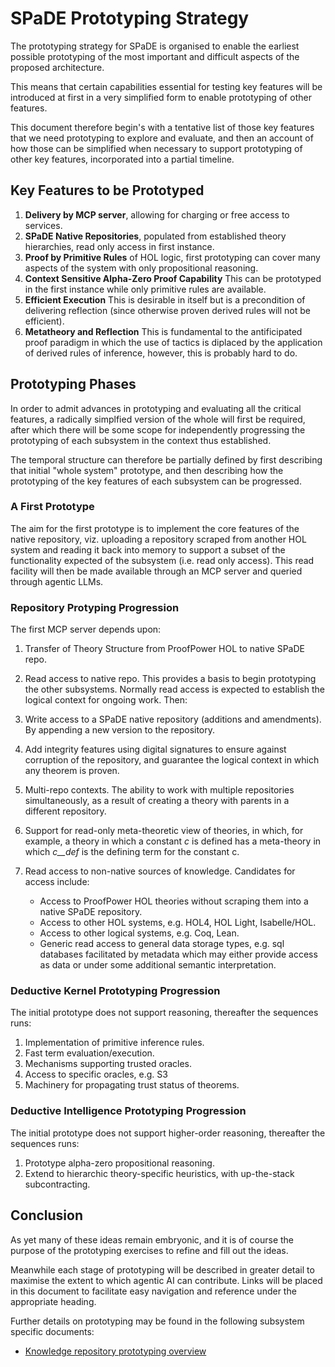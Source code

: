 # SPaDE Prototyping Strategy

The prototyping strategy for SPaDE is organised to enable the earliest possible prototyping of the most important and difficult aspects of the proposed architecture.

This means that certain capabilities essential for testing key features will be introduced at first in a very simplified form to enable prototyping of other features.

This document therefore begin's with a tentative list of those key features that we need prototyping to explore and evaluate, and then an account of how those can be simplified when necessary to support prototyping of other key features, incorporated into a partial timeline.

## Key Features to be Prototyped

1. **Delivery by MCP server**, allowing for charging or free access to services.
2. **SPaDE Native Repositories**, populated from established theory hierarchies, read only access in first instance.
3. **Proof by Primitive Rules** of HOL logic, first prototyping can cover many aspects of the system with only propositional reasoning.
4. **Context Sensitive Alpha-Zero Proof Capability** This can be prototyped in the first instance while only primitive rules are available.
5. **Efficient Execution** This is desirable in itself but is a precondition of delivering reflection (since otherwise proven derived rules will not be efficient).
6. **Metatheory and Reflection** This is fundamental to the antificipated proof paradigm in which the use of tactics is diplaced by the application of derived rules of inference, however, this is probably hard to do.

## Prototyping Phases

In order to admit advances in prototyping and evaluating all the critical features, a radically simplfied version of the whole will first be required, after which there will be some scope for independently progressing the prototyping of each subsystem in the context thus established.

The temporal structure can therefore be partially defined by first describing that initial "whole system" prototype, and then describing how the prototyping of the key features of each subsystem can be progressed.

### A First Prototype

The aim for the first prototype is to implement the core features of the native repository, viz. uploading a repository scraped from another HOL system and reading it back into memory to support a subset of the functionality expected of the subsystem (i.e. read only access).
This read facility will then be made available through an MCP server and queried through agentic LLMs.

### Repository Protyping Progression

The first MCP server depends upon:

1. Transfer of Theory Structure from ProofPower HOL to native SPaDE repo.

2. Read access to native repo.
  This provides a basis to begin prototyping the other subsystems.
  Normally read access is expected to establish the logical context for ongoing work.
  Then:

3. Write access to a SPaDE native repository (additions and amendments).  By appending a new version to the repository.

4. Add integrity features using digital signatures to ensure against corruption of the repository, and guarantee the logical context in which any theorem is proven.

5. Multi-repo contexts.  The ability to work with multiple repositories simultaneously, as a result of creating a theory with parents in a different repository.

6. Support for read-only meta-theoretic view of theories, in which, for example, a theory in which a constant *c* is defined has a meta-theory in which *c__def* is the defining term for the constant c.

7. Read access to non-native sources of knowledge.  Candidates for access include:
   - Access to ProofPower HOL theories without scraping them into a native SPaDE repository.
   - Access to other HOL systems, e.g. HOL4, HOL Light, Isabelle/HOL.
   - Access to other logical systems, e.g. Coq, Lean.
   - Generic read access to general data storage types, e.g. sql databases facilitated by metadata which may either provide access as data or under some additional semantic interpretation.

### Deductive Kernel Prototyping Progression

The initial prototype does not support reasoning, thereafter the sequences runs:

1. Implementation of primitive inference rules.
2. Fast term evaluation/execution.
3. Mechanisms supporting trusted oracles.
4. Access to specific oracles, e.g. S3
5. Machinery for propagating trust status of theorems.

### Deductive Intelligence Prototyping Progression

The initial prototype does not support higher-order reasoning, thereafter the sequences runs:

1. Prototype alpha-zero propositional reasoning.
2. Extend to hierarchic theory-specific heuristics, with up-the-stack subcontracting.

## Conclusion

As yet many of these ideas remain embryonic, and it is of course the purpose of the prototyping exercises to refine and fill out the ideas.

Meanwhile each stage of prototyping will be described in greater detail to maximise the extent to which agentic AI can contribute.
Links will be placed in this document to facilitate easy navigation and reference under the appropriate heading.

Further details on prototyping may be found in the following subsystem specific documents:

- [Knowledge repository prototyping overview](../../kr/krhd002.md)
